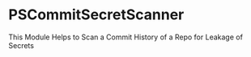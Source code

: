 # PSCommitSecretScanner
This Module Helps to Scan a Commit History of a Repo for Leakage of Secrets
